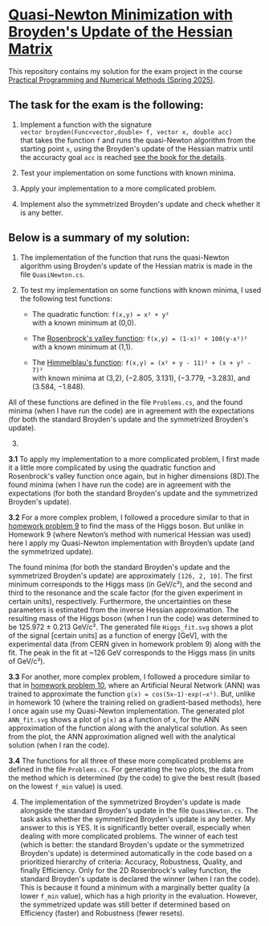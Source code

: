 # [Quasi-Newton Minimization with Broyden's Update of the Hessian Matrix](https://fedorov.sdfeu.org/prog/projex/minimum-broyden.htm)

This repository contains my solution for the exam project in the course  
[Practical Programming and Numerical Methods (Spring 2025)](https://fedorov.sdfeu.org/prog/).

## The task for the exam is the following:

1. Implement a function with the signature  
    `vector broyden(Func<vector,double> f, vector x, double acc)`  
that takes the function `f` and runs the quasi-Newton algorithm from the starting point `x`, using the Broyden's update of the Hessian matrix until the accuracty goal `acc` is reached [see the book for the details](https://fedorov.sdfeu.org/prog/book/book.pdf).

2.  Test your implementation on some functions with known minima.

3.  Apply your implementation to a more complicated problem.

4.  Implement also the symmetrized Broyden's update and check whether it is any better.

## Below is a summary of my solution:

1.  The implementation of the function that runs the quasi-Newton algorithm using Broyden's update of the Hessian matrix is made in the file `QuasiNewton.cs`.

2.  To test my implementation on some functions with known minima, I used the following test functions:

    *   The quadratic function: `f(x,y) = x² + y²`  
with a known minimum at (0,0).

    *   The [Rosenbrock's valley function](https://en.wikipedia.org/wiki/Rosenbrock_function): `f(x,y) = (1-x)² + 100(y-x²)²`  
with a known minimum at (1,1).

    *   The [Himmelblau's function](https://en.wikipedia.org/wiki/Himmelblau%27s_function): `f(x,y) = (x² + y - 11)² + (x + y² - 7)²`  
with known minima at (3,2), (−2.805, 3.131), (−3.779, −3.283), and (3.584, −1.848).  

All of these functions are defined in the file `Problems.cs`, and the found minima (when I have run the code) are in agreement with the expectations (for both the standard Broyden's update and the symmetrized Broyden's update).

3.  

**3.1** To apply my implementation to a more complicated problem, I first made it a little more complicated by using the quadratic function and Rosenbrock's valley function once again, but in higher dimensions (8D).The found minima (when I have run the code) are in agreement with the expectations (for both the standard Broyden's update and the symmetrized Broyden's update).
	
**3.2** For a more complex problem, I followed a procedure similar to that in [homework problem 9](https://fedorov.sdfeu.org/prog/homeworks/minimum.htm) to find the mass of the Higgs boson. But unlike in Homework 9 (where Newton’s method with numerical Hessian was used) here I apply my Quasi-Newton implementation with Broyden’s update (and the symmetrized update).

The found minima (for both the standard Broyden's update and the symmetrized Broyden's update) are approximately `[126, 2, 10]`. The first minimum corresponds to the Higgs mass (in GeV/c²), and the second and third to the resonance and the scale factor (for the given experiment in certain units), respectively. Furthermore, the uncertainties on these parameters is estimated from the inverse Hessian approximation. The resulting mass of the Higgs boson (when I run the code) was determined to be 125.972 ± 0.213 GeV/c².
The generated file `Higgs_fit.svg` shows a plot of the signal [certain units] as a function of energy [GeV], with the experimental data (from CERN given in homework problem 9) along with the fit. The peak in the fit at ~126 GeV corresponds to the Higgs mass (in units of GeV/c²).

**3.3** For another, more complex problem, I followed a procedure similar to that in [homework problem 10](https://fedorov.sdfeu.org/prog/homeworks/neural-network.htm), where an Artificial Neural Network (ANN) was trained to approximate the function `g(x) = cos(5x−1)·exp(−x²)`. But, unlike in homework 10 (where the training relied on gradient-based methods), here I once again use my Quasi-Newton implementation.
The generated plot `ANN_fit.svg` shows a plot of `g(x)` as a function of `x`, for the ANN approximation of the function along with the analytical solution. As seen from the plot, the ANN approximation aligned well with the analytical solution (when I ran the code).

**3.4** The functions for all three of these more complicated problems are defined in the file `Problems.cs`. For generating the two plots, the data from the method which is determined (by the code) to give the best result (based on the lowest `f_min` value) is used.

4.  The implementation of the symmetrized Broyden's update is made alongside the standard Broyden's update in the file `QuasiNewton.cs`. The task asks whether the symmetrized Broyden's update is any better. My answer to this is YES. It is significantly better overall, especially when dealing with more complicated problems. The winner of each test (which is better: the standard Broyden's update or the symmetrized Broyden's update) is determined automatically in the code based on a prioritized hierarchy of criteria: Accuracy, Robustness, Quality, and finally Efficiency. Only for the 2D Rosenbrock's valley function, the standard Broyden's update is declared the winner (when I ran the code). This is because it found a minimum with a marginally better quality (a lower `f_min` value), which has a high priority in the evaluation. However, the symmetrized update was still better if determined based on Efficiency (faster) and Robustness (fewer resets).

